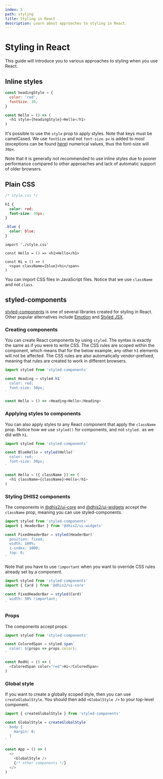 ```yaml
---
index: 5
path: styling
title: Styling in React
description: Learn about approaches to styling in React.
---
```


# Styling in React

This guide will introduce you to various approaches to styling when you use React.

## Inline styles

```js
const headingStyle = {
  color: 'red',
  fontSize: 30,
}

const Hello = () => (
  <h1 style={headingStyle}>Hello</h1>
)
```

It's possible to use the `style` prop to apply styles. Note that keys must be camelCased. We use `fontSize` and not `font-size`. `px` is added to *most* (exceptions can be found [here][pixel-string]) numerical values, thus the font-size will `30px`.

Note that it is generally not recommended to use inline styles due to poorer performance compared to other approaches and lack of automatic support of older browsers.

## Plain CSS

```css
/* style.css */

h1 {
  color: red;
  font-size: 30px;
}

.blue {
  color: blue;
}
```

```js{1,6}
import './style.css'

const Hello = () => <h1>Hello</h1>

const Hi = () => (
  <span className={blue}>hi</span>
)
```

You can import CSS files in JavaScript files. Notice that we use `className` and not `class`.

## styled-components

[styled-components][styled-components] is one of several libraries created for styling in React. Other popular alternatives include [Emotion][emotion] and [Styled JSX][styled-jsx].

### Creating components

You can create React components by using `styled`. The syntax is exactly the same as if you were to write CSS. The CSS rules are scoped within the component, which means that for the below example, any other `h1` elements will not be affected. The CSS rules are also automatically vendor-prefixed, meaning that rules are created to work in different browsers. 

```js
import styled from 'styled-components'

const Heading = styled.h1`
  color: red;
  font-size: 30px;
`

const Hello = () => <Heading>Hello</Heading>
```

### Applying styles to components

You can also apply styles _to_ any React component that apply the `className` prop. Notice how we use `styled()` for components, and not `styled.` as we did with `h1`.

```js
import styled from 'styled-components'

const BlueHello = styled(Hello)`
  color: red;
  font-size: 30px;
`

const Hello = ({ className }) => (
  <h1 className={className}>Hello</h1>
)
```

### Styling DHIS2 components

The components in [@dhis2/ui-core][ui-core] and [@dhis2/ui-widgets][ui-widgets] accept the `className` prop, meaning you can use styled-components.

```js
import styled from 'styled-components'
import { HeaderBar } from '@dhis2/ui-widgets'

const FixedHeaderBar = styled(HeaderBar)`
  position: fixed;
  width: 100%;
  z-index: 1000;
  top: 0;
`
```

Note that you have to use `!important` when you want to override CSS rules already set by a component.

```js
import styled from 'styled-components'
import { Card } from '@dhis2/ui-core'

const FixedHeaderBar = styled(Card)`
  width: 50% !important;
`
```

### Props

The components accept props.

```js
import styled from 'styled-components'

const ColoredSpan = styled.span`
  color: ${props => props.color};
`

const RedHi = () => (
  <ColoredSpan color="red">Hi</ColoredSpan>
)
```

### Global style
If you want to create a globally scoped style, then you can use `createGlobalStyle`. You should then add `<GlobalStyle />` to your top-level component.

```js
import { createGlobalStyle } from 'styled-components'

const GlobalStyle = createGlobalStyle`
  body {
    margin: 0;
  }
`

const App = () => (
  <>
    <GlobalStyle />
    {/* other components */}
  </>
)
```


[pixel-string]: https://github.com/facebook/react/blob/4131af3e4bf52f3a003537ec95a1655147c81270/src/renderers/dom/shared/CSSProperty.js#L15-L59
[cra]: ..react#create-react-app
[styled-components]: https://www.styled-components.com/
[emotion]: https://emotion.sh/docs/introduction
[styled-jsx]: https://github.com/zeit/styled-jsx
[ui-core]: https://www.npmjs.com/package/@dhis2/ui-core
[ui-widgets]: https://www.npmjs.com/package/@dhis2/ui-widgets
